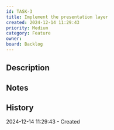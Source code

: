 ```yaml
---
id: TASK-3
title: Implement the presentation layer
created: 2024-12-14 11:29:43
priority: Medium
category: Feature
owner: 
board: Backlog
---
```


## Description


## Notes


## History
2024-12-14 11:29:43 - Created
